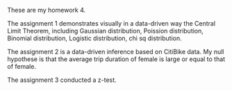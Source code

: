 These are my homework 4.

The assignment 1 demonstrates visually in a data-driven way the Central Limit Theorem, including Gaussian distribution, Poission distribution, Binomial distribution, Logistic distribution, chi sq distribution.

The assignment 2 is a data-driven inference based on CitiBike data. My null hypothese is that the average trip duration of female is large or equal to that of female.

The assignment 3 conducted a z-test.